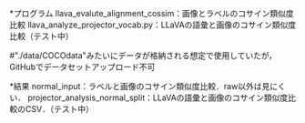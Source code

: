 *プログラム
llava_evalute_alignment_cossim：画像とラベルのコサイン類似度比較
llava_analyze_projector_vocab.py：LLaVAの語彙と画像のコサイン類似度比較（テスト中）

#"./data/COCOdata"みたいにデータが格納される想定で使用していたが，GitHubでデータセットアップロード不可
  

*結果 
normal_input：ラベルと画像のコサイン類似度比較．raw以外は見にくい．
projector_analysis_normal_split：LLaVAの語彙と画像のコサイン類似度比較のCSV．（テスト中）
